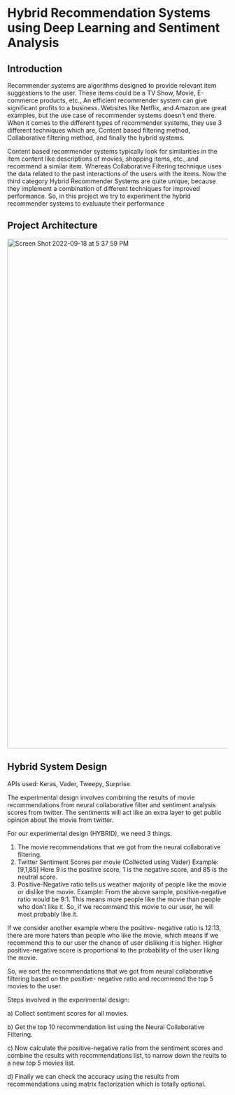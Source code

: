 # Hybrid Recommendation Systems using Deep Learning and Sentiment Analysis

## Introduction

Recommender systems are algorithms designed to provide
relevant item suggestions to the user. These items could be a
TV Show, Movie, E-commerce products, etc., An efficient
recommender system can give significant profits to a business.
Websites like Netflix, and Amazon are great examples, but the
use case of recommender systems doesn’t end there. When it
comes to the different types of recommender systems, they use
3 different techniques which are, Content based filtering
method, Collaborative filtering method, and finally the hybrid
systems. 

Content based recommender systems typically look
for similarities in the item content like descriptions of movies,
shopping items, etc., and recommend a similar item. Whereas
Collaborative Filtering technique uses the data related to the
past interactions of the users with the items. Now the third
category Hybrid Recommender Systems are quite unique,
because they implement a combination of different techniques for improved performance. So, in this project we try to 
experiment the hybrid recommender systems to evaluaute their performance

## Project Architecture

<img width="1162" alt="Screen Shot 2022-09-18 at 5 37 59 PM" src="https://user-images.githubusercontent.com/50517893/190901320-b122efe0-1989-417f-a579-92a47760aade.png">

## Hybrid System Design
APIs used: Keras, Vader, Tweepy, Surprise.

The experimental design involves combining the results of
movie recommendations from neural collaborative filter and sentiment analysis scores from twitter. The
sentiments will act like an extra layer to get public opinion about the movie from twitter.

For our experimental design (HYBRID), we need 3 things.
1. The movie recommendations that we got from the neural
collaborative filtering.
2. Twitter Sentiment Scores per movie (Collected
using Vader)
Example: [9,1,85] Here 9 is the positive score, 1 is the
negative score, and 85 is the neutral score.
3. Positive-Negative ratio tells us weather majority of
people like the movie or dislike the movie.
Example: From the above sample, positive-negative ratio
would be 9:1. This means more people like the movie
than people who don’t like it. So, if we recommend this
movie to our user, he will most probably like it.

If we consider another example where the positive-
negative ratio is 12:13, there are more haters than people
who like the movie, which means if we recommend this
to our user the chance of user disliking it is higher.
Higher positive-negative score is proportional to the
probability of the user liking the movie.

So, we sort the recommendations that we got from
neural collaborative filtering based on the positive-
negative ratio and recommend the top 5 movies to the
user.

Steps involved in the experimental design:

a) Collect sentiment scores for all movies.

b) Get the top 10 recommendation list using the Neural
Collaborative Filtering.

c) Now calculate the positive-negative ratio from the sentiment scores and
combine the results with recommendations list, to narrow down
the reults to a new top 5 movies list.

d) Finally we can check the accuracy using the results from recommendations using matrix factorization which is totally optional.

